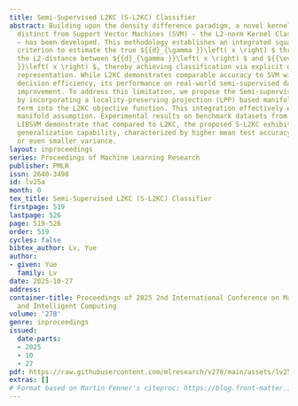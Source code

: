 ```yaml
---
title: Semi-Supervised L2KC (S-L2KC) Classifier
abstract: Building upon the density difference paradigm, a novel kernel classifier
  distinct from Support Vector Machines (SVM) — the L2-norm Kernel Classifier (L2KC)
  — has been developed. This methodology establishes an integrated squared error(ISE)
  criterion to estimate the true ${{d}_{\gamma }}\left( x \right) $ through minimizing
  the L2-distance between ${{d}_{\gamma }}\left( x \right) $ and ${{\overset{\scriptscriptstyle\frown}{d}}_{\gamma
  }}\left( x \right) $, thereby achieving classification via explicit density difference
  representation. While L2KC demonstrates comparable accuracy to SVM with enhanced
  decision efficiency, its performance on real-world semi-supervised datasets requires
  improvement. To address this limitation, we propose the Semi-supervised L2KC (S-L2KC)
  by incorporating a locality-preserving projection (LPP) based manifold regularization
  term into the L2KC objective function. This integration effectively enforces the
  manifold assumption. Experimental results on benchmark datasets from the UCI and
  LIBSVM demonstrate that compared to L2KC, the proposed S-L2KC exhibits superior
  generalization capability, characterized by higher mean test accuracy with comparable
  or even smaller variance.
layout: inproceedings
series: Proceedings of Machine Learning Research
publisher: PMLR
issn: 2640-3498
id: lv25a
month: 0
tex_title: Semi-Supervised L2KC (S-L2KC) Classifier
firstpage: 519
lastpage: 526
page: 519-526
order: 519
cycles: false
bibtex_author: Lv, Yue
author:
- given: Yue
  family: Lv
date: 2025-10-27
address:
container-title: Proceedings of 2025 2nd International Conference on Machine Learning
  and Intelligent Computing
volume: '278'
genre: inproceedings
issued:
  date-parts:
  - 2025
  - 10
  - 27
pdf: https://raw.githubusercontent.com/mlresearch/v278/main/assets/lv25a/lv25a.pdf
extras: []
# Format based on Martin Fenner's citeproc: https://blog.front-matter.io/posts/citeproc-yaml-for-bibliographies/
---
```

